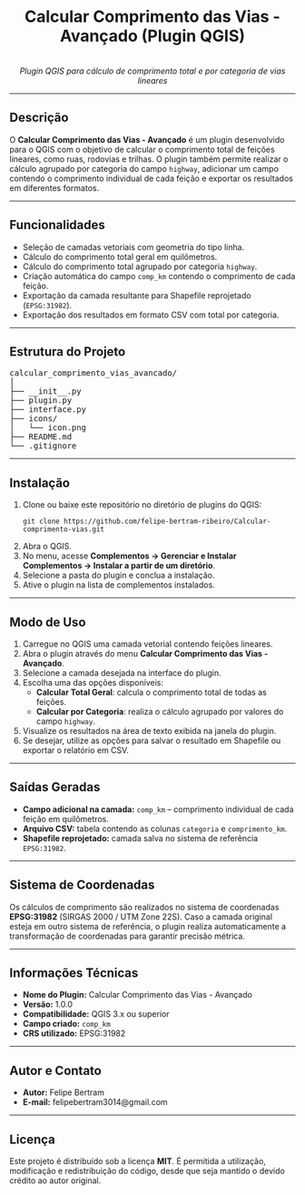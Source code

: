 <h1 align="center">Calcular Comprimento das Vias - Avançado (Plugin QGIS)</h1>

<p align="center">
<br>
  <em>Plugin QGIS para cálculo de comprimento total e por categoria de vias lineares</em>
</p>

<hr>

<h2>Descrição</h2>

<p>
O <strong>Calcular Comprimento das Vias - Avançado</strong> é um plugin desenvolvido para o QGIS com o objetivo de calcular o comprimento total de feições lineares, como ruas, rodovias e trilhas. 
O plugin também permite realizar o cálculo agrupado por categoria do campo <code>highway</code>, adicionar um campo contendo o comprimento individual de cada feição e exportar os resultados em diferentes formatos.
</p>

<hr>

<h2>Funcionalidades</h2>

<ul>
  <li>Seleção de camadas vetoriais com geometria do tipo linha.</li>
  <li>Cálculo do comprimento total geral em quilômetros.</li>
  <li>Cálculo do comprimento total agrupado por categoria <code>highway</code>.</li>
  <li>Criação automática do campo <code>comp_km</code> contendo o comprimento de cada feição.</li>
  <li>Exportação da camada resultante para Shapefile reprojetado (<code>EPSG:31982</code>).</li>
  <li>Exportação dos resultados em formato CSV com total por categoria.</li>
</ul>

<hr>

<h2>Estrutura do Projeto</h2>

<pre>
calcular_comprimento_vias_avancado/
│
├── __init__.py
├── plugin.py
├── interface.py
├── icons/
│   └── icon.png
├── README.md
└── .gitignore
</pre>

<hr>

<h2>Instalação</h2>

<ol>
  <li>Clone ou baixe este repositório no diretório de plugins do QGIS:</li>
  <pre><code>git clone https://github.com/felipe-bertram-ribeiro/Calcular-comprimento-vias.git</code></pre>

  <li>Abra o QGIS.</li>
  <li>No menu, acesse <strong>Complementos → Gerenciar e Instalar Complementos → Instalar a partir de um diretório</strong>.</li>
  <li>Selecione a pasta do plugin e conclua a instalação.</li>
  <li>Ative o plugin na lista de complementos instalados.</li>
</ol>

<hr>

<h2>Modo de Uso</h2>

<ol>
  <li>Carregue no QGIS uma camada vetorial contendo feições lineares.</li>
  <li>Abra o plugin através do menu <strong>Calcular Comprimento das Vias - Avançado</strong>.</li>
  <li>Selecione a camada desejada na interface do plugin.</li>
  <li>Escolha uma das opções disponíveis:
    <ul>
      <li><strong>Calcular Total Geral</strong>: calcula o comprimento total de todas as feições.</li>
      <li><strong>Calcular por Categoria</strong>: realiza o cálculo agrupado por valores do campo <code>highway</code>.</li>
    </ul>
  </li>
  <li>Visualize os resultados na área de texto exibida na janela do plugin.</li>
  <li>Se desejar, utilize as opções para salvar o resultado em Shapefile ou exportar o relatório em CSV.</li>
</ol>

<hr>

<h2>Saídas Geradas</h2>

<ul>
  <li><strong>Campo adicional na camada:</strong> <code>comp_km</code> – comprimento individual de cada feição em quilômetros.</li>
  <li><strong>Arquivo CSV:</strong> tabela contendo as colunas <code>categoria</code> e <code>comprimento_km</code>.</li>
  <li><strong>Shapefile reprojetado:</strong> camada salva no sistema de referência <code>EPSG:31982</code>.</li>
</ul>

<hr>

<h2>Sistema de Coordenadas</h2>

<p>
Os cálculos de comprimento são realizados no sistema de coordenadas <strong>EPSG:31982</strong> (SIRGAS 2000 / UTM Zone 22S). 
Caso a camada original esteja em outro sistema de referência, o plugin realiza automaticamente a transformação de coordenadas para garantir precisão métrica.
</p>

<hr>

<h2>Informações Técnicas</h2>

<ul>
  <li><strong>Nome do Plugin:</strong> Calcular Comprimento das Vias - Avançado</li>
  <li><strong>Versão:</strong> 1.0.0</li>
  <li><strong>Compatibilidade:</strong> QGIS 3.x ou superior</li>
  <li><strong>Campo criado:</strong> <code>comp_km</code></li>
  <li><strong>CRS utilizado:</strong> EPSG:31982</li>
</ul>

<hr>

<h2>Autor e Contato</h2>

<ul>
  <li><strong>Autor:</strong> Felipe Bertram</li>
  <li><strong>E-mail:</strong> felipebertram3014@gmail.com</li>
</ul>

<hr>

<h2>Licença</h2>

<p>
Este projeto é distribuído sob a licença <strong>MIT</strong>. 
É permitida a utilização, modificação e redistribuição do código, desde que seja mantido o devido crédito ao autor original.
</p>
